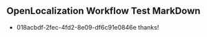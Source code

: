 ## OpenLocalization Workflow Test MarkDown
* 018acbdf-2fec-4fd2-8e09-df6c91e0846e thanks!

<!--HONumber=Jul16_HO3-->


